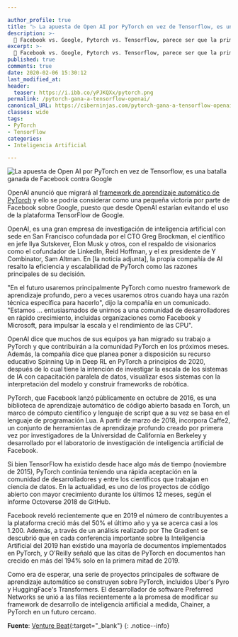```yaml
---

author_profile: true
title: "▷ La apuesta de Open AI por PyTorch en vez de Tensorflow, es una pequeña batalla ganada de Facebook contra Google"
description: >-
  🤖 Facebook vs. Google, Pytorch vs. Tensorflow, parece ser que la primera gran batalla es ganada por Facebook dentro del campo de la inteligencia artificial
excerpt: >-
  🤖 Facebook vs. Google, Pytorch vs. Tensorflow, parece ser que la primera gran batalla es ganada por Facebook dentro del campo de la inteligencia artificial
published: true
comments: true
date: 2020-02-06 15:30:12
last_modified_at: 
header:
  teaser: https://i.ibb.co/yPJKQXx/pytorch.png
permalink: /pytorch-gana-a-tensorflow-openai/
canonical_URL: https://ciberninjas.com/pytorch-gana-a-tensorflow-openai/
classes: wide
tags:
- PyTorch
- TensorFlow
categories:
- Inteligencia Artificial

---
```


![](https://i.ibb.co/yPJKQXx/pytorch.png "La apuesta de Open AI por PyTorch en vez de Tensorflow, es una batalla ganada de Facebook contra Google")

OpenAI anunció que migrará al [framework de aprendizaje automático de PyTorch](/openai-pytorch/) y ello se podría considerar como una pequeña victoria por parte de Facebook sobre Google, puesto que desde OpenAI estarían evitando el uso de la plataforma TensorFlow de Google.

OpenAI, es una gran empresa de investigación de inteligencia artificial con sede en San Francisco cofundada por el CTO Greg Brockman, el científico en jefe Ilya Sutskever, Elon Musk y otros, con el respaldo de visionarios como el cofundador de LinkedIn, Reid Hoffman, y el ex presidente de Y Combinator, Sam Altman. En [la noticia adjunta], la propia compañía de AI resalto la eficiencia y escalabilidad de PyTorch como las razones principales de su decisión.

"En el futuro usaremos principalmente PyTorch como nuestro framework de aprendizaje profundo, pero a veces usaremos otros cuando haya una razón técnica específica para hacerlo", dijo la compañía en un comunicado. "Estamos ... entusiasmados de unirnos a una comunidad de desarrolladores en rápido crecimiento, incluidas organizaciones como Facebook y Microsoft, para impulsar la escala y el rendimiento de las CPU".

OpenAI dice que muchos de sus equipos ya han migrado su trabajo a PyTorch y que contribuirán a la comunidad PyTorch en los próximos meses. Además, la compañía dice que planea poner a disposición su recurso educativo Spinning Up in Deep RL en PyTorch a principios de 2020, después de lo cual tiene la intención de investigar la escala de los sistemas de IA con capacitación paralela de datos, visualizar esos sistemas con la interpretación del modelo y construir frameworks de robótica.

PyTorch, que Facebook lanzó públicamente en octubre de 2016, es una biblioteca de aprendizaje automático de código abierto basada en Torch, un marco de cómputo científico y lenguaje de script que a su vez se basa en el lenguaje de programación Lua. A partir de marzo de 2018, incorpora Caffe2, un conjunto de herramientas de aprendizaje profundo creado por primera vez por investigadores de la Universidad de California en Berkeley y desarrollado por el laboratorio de investigación de inteligencia artificial de Facebook.

Si bien TensorFlow ha existido desde hace algo más de tiempo (noviembre de 2015), PyTorch continúa teniendo una rápida aceptación en la comunidad de desarrolladores y entre los científicos que trabajan en ciencia de datos. En la actualidad, es uno de los  proyectos de código abierto con mayor crecimiento durante los últimos 12 meses, según el informe Octoverse 2018 de GitHub. 

Facebook reveló recientemente que en 2019 el número de contribuyentes a la plataforma creció más del 50% el último año y ya se acerca casi a los 1.200. Además, a través de un análisis realizado por The Gradient se descubrió que en cada conferencia importante sobre la Inteligencia Artificial del 2019 han existido una mayoría de documentos implementados en PyTorch, y O'Reilly señaló que las citas de PyTorch en documentos han crecido en más del 194% solo en la primera mitad de 2019.

Como era de esperar, una serie de proyectos principales de software de aprendizaje automático se construyen sobre PyTorch, incluidos Uber's Pyro y HuggingFace's Transformers. El desarrollador de software Preferred Networks se unió a las filas recientemente a la promesa de modificar su framework de desarrollo de inteligencia artificial a medida, Chainer, a PyTorch en un futuro cercano.

**Fuente**\: [Venture Beat](https://venturebeat.com/2020/01/30/openai-facebook-pytorch-google-tensorflow/){:target="_blank"}
{: .notice--info}